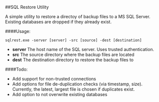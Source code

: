 ##SQL Restore Utility

A simple utility to restore a directoy of backup files to a MS SQL Server.  Existing databases are dropped if they 
already exist.

####Usage:

    sqlrest.exe -server [server] -src [source] -dest [destination]

 * __server__ The host name of the SQL server. Uses trusted authentication.
 * __src__ The source directory where the backup files are located
 * __dest__ The destination directory to restore the backup files to

####Todo:

* Add support for non-trusted connections
* Add options for file de-duplication checks (via timestamp, size).  Currently, the latest, largest file is chosen 
  if duplicates exist.
* Add option to not overwrite existing databases


